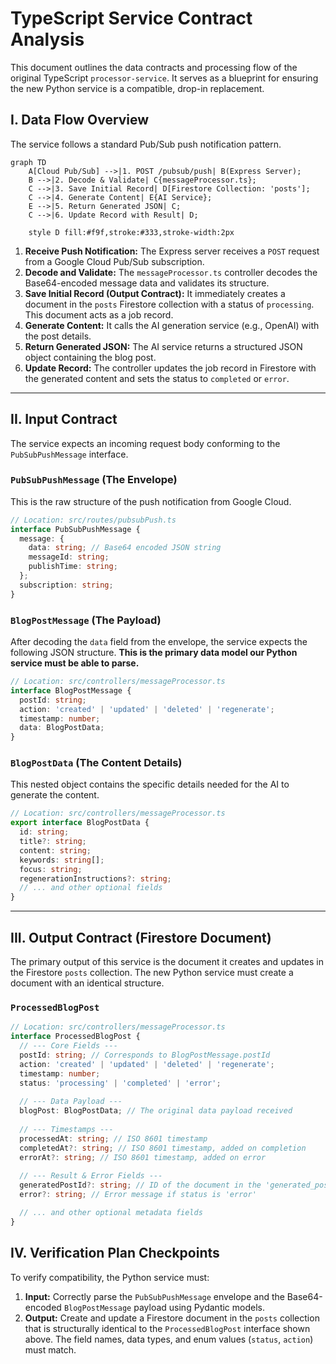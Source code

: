 # TypeScript Service Contract Analysis

This document outlines the data contracts and processing flow of the original TypeScript `processor-service`. It serves as a blueprint for ensuring the new Python service is a compatible, drop-in replacement.

## I. Data Flow Overview

The service follows a standard Pub/Sub push notification pattern.

```mermaid
graph TD
    A[Cloud Pub/Sub] -->|1. POST /pubsub/push| B(Express Server);
    B -->|2. Decode & Validate| C{messageProcessor.ts};
    C -->|3. Save Initial Record| D[Firestore Collection: 'posts'];
    C -->|4. Generate Content| E{AI Service};
    E -->|5. Return Generated JSON| C;
    C -->|6. Update Record with Result| D;

    style D fill:#f9f,stroke:#333,stroke-width:2px
```

1.  **Receive Push Notification:** The Express server receives a `POST` request from a Google Cloud Pub/Sub subscription.
2.  **Decode and Validate:** The `messageProcessor.ts` controller decodes the Base64-encoded message data and validates its structure.
3.  **Save Initial Record (Output Contract):** It immediately creates a document in the `posts` Firestore collection with a status of `processing`. This document acts as a job record.
4.  **Generate Content:** It calls the AI generation service (e.g., OpenAI) with the post details.
5.  **Return Generated JSON:** The AI service returns a structured JSON object containing the blog post.
6.  **Update Record:** The controller updates the job record in Firestore with the generated content and sets the status to `completed` or `error`.

---

## II. Input Contract

The service expects an incoming request body conforming to the `PubSubPushMessage` interface.

### `PubSubPushMessage` (The Envelope)

This is the raw structure of the push notification from Google Cloud.

```typescript
// Location: src/routes/pubsubPush.ts
interface PubSubPushMessage {
  message: {
    data: string; // Base64 encoded JSON string
    messageId: string;
    publishTime: string;
  };
  subscription: string;
}
```

### `BlogPostMessage` (The Payload)

After decoding the `data` field from the envelope, the service expects the following JSON structure. **This is the primary data model our Python service must be able to parse.**

```typescript
// Location: src/controllers/messageProcessor.ts
interface BlogPostMessage {
  postId: string;
  action: 'created' | 'updated' | 'deleted' | 'regenerate';
  timestamp: number;
  data: BlogPostData;
}
```

### `BlogPostData` (The Content Details)

This nested object contains the specific details needed for the AI to generate the content.

```typescript
// Location: src/controllers/messageProcessor.ts
export interface BlogPostData {
  id: string;
  title?: string;
  content: string;
  keywords: string[];
  focus: string;
  regenerationInstructions?: string;
  // ... and other optional fields
}
```

---

## III. Output Contract (Firestore Document)

The primary output of this service is the document it creates and updates in the Firestore `posts` collection. The new Python service must create a document with an identical structure.

### `ProcessedBlogPost`

```typescript
// Location: src/controllers/messageProcessor.ts
interface ProcessedBlogPost {
  // --- Core Fields ---
  postId: string; // Corresponds to BlogPostMessage.postId
  action: 'created' | 'updated' | 'deleted' | 'regenerate';
  timestamp: number;
  status: 'processing' | 'completed' | 'error';
  
  // --- Data Payload ---
  blogPost: BlogPostData; // The original data payload received
  
  // --- Timestamps ---
  processedAt: string; // ISO 8601 timestamp
  completedAt?: string; // ISO 8601 timestamp, added on completion
  errorAt?: string; // ISO 8601 timestamp, added on error
  
  // --- Result & Error Fields ---
  generatedPostId?: string; // ID of the document in the 'generated_posts' collection
  error?: string; // Error message if status is 'error'

  // ... and other optional metadata fields
}
```

## IV. Verification Plan Checkpoints

To verify compatibility, the Python service must:

1.  **Input:** Correctly parse the `PubSubPushMessage` envelope and the Base64-encoded `BlogPostMessage` payload using Pydantic models.
2.  **Output:** Create and update a Firestore document in the `posts` collection that is structurally identical to the `ProcessedBlogPost` interface shown above. The field names, data types, and enum values (`status`, `action`) must match. 